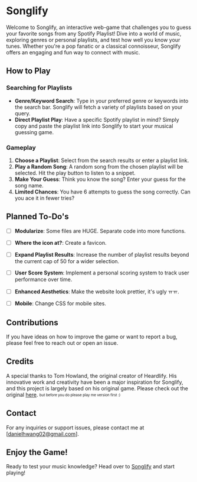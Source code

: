 # Songlify

Welcome to Songlify, an interactive web-game that challenges you to guess your favorite songs from any Spotify Playlist! Dive into a world of music, exploring genres or personal playlists, and test how well you know your tunes. Whether you're a pop fanatic or a classical connoisseur, Songlify offers an engaging and fun way to connect with music.

## How to Play

### Searching for Playlists
- **Genre/Keyword Search**: Type in your preferred genre or keywords into the search bar. Songlify will fetch a variety of playlists based on your query.
- **Direct Playlist Play**: Have a specific Spotify playlist in mind? Simply copy and paste the playlist link into Songlify to start your musical guessing game.

### Gameplay
1. **Choose a Playlist**: Select from the search results or enter a playlist link.
2. **Play a Random Song**: A random song from the chosen playlist will be selected. Hit the play button to listen to a snippet.
3. **Make Your Guess**: Think you know the song? Enter your guess for the song name.
4. **Limited Chances**: You have 6 attempts to guess the song correctly. Can you ace it in fewer tries?

## Planned To-Do's
- [ ] **Modularize**: Some files are HUGE. Separate code into more functions.
- [ ] **Where the icon at?**: Create a favicon.
- [ ] **Expand Playlist Results**: Increase the number of playlist results beyond the current cap of 50 for a wider selection.
- [ ] **User Score System**: Implement a personal scoring system to track user performance over time.
- [ ] **Enhanced Aesthetics**: Make the website look prettier, it's ugly ㅠㅠ.
- [ ] **Mobile**: Change CSS for mobile sites.




## Contributions
If you have ideas on how to improve the game or want to report a bug, please feel free to reach out or open an issue.

## Credits
A special thanks to Tom Howland, the original creator of Heardlify. His innovative work and creativity have been a major inspiration for Songlify, and this project is largely based on his original game. Please check out the original [here](https://heardlify.app/). <sub><sup>but before you do please play me version first :)</sup></sub>

## Contact
For any inquiries or support issues, please contact me at [danielhwang02@gmail.com].

## Enjoy the Game!
Ready to test your music knowledge? Head over to [Songlify](https://songlify.hwangapp.com/) and start playing!
